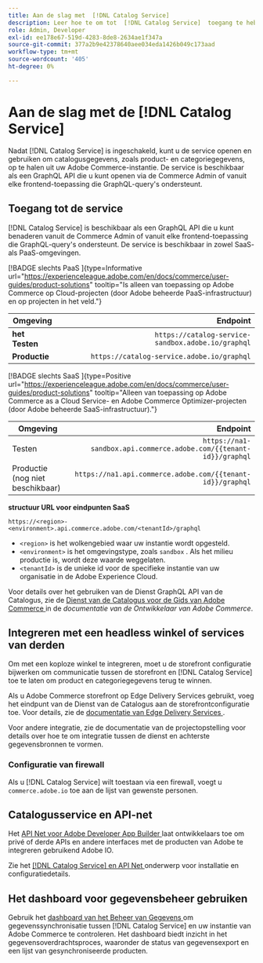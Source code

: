 ```yaml
---
title: Aan de slag met  [!DNL Catalog Service]
description: Leer hoe te om tot  [!DNL Catalog Service]  toegang te hebben en met frontend toepassingen en derdediensten te integreren.
role: Admin, Developer
exl-id: ee178e67-519d-4283-8de8-2634ae1f347a
source-git-commit: 377a2b9e42378640aee034eda1426b049c173aad
workflow-type: tm+mt
source-wordcount: '405'
ht-degree: 0%

---
```


# Aan de slag met de [!DNL Catalog Service]

Nadat [!DNL Catalog Service] is ingeschakeld, kunt u de service openen en gebruiken om catalogusgegevens, zoals product- en categoriegegevens, op te halen uit uw Adobe Commerce-instantie. De service is beschikbaar als een GraphQL API die u kunt openen via de Commerce Admin of vanuit elke frontend-toepassing die GraphQL-query&#39;s ondersteunt.

## Toegang tot de service

[!DNL Catalog Service] is beschikbaar als een GraphQL API die u kunt benaderen vanuit de Commerce Admin of vanuit elke frontend-toepassing die GraphQL-query&#39;s ondersteunt. De service is beschikbaar in zowel SaaS- als PaaS-omgevingen.

[!BADGE  slechts PaaS ]{type=Informative url="https://experienceleague.adobe.com/en/docs/commerce/user-guides/product-solutions" tooltip="Is alleen van toepassing op Adobe Commerce op Cloud-projecten (door Adobe beheerde PaaS-infrastructuur) en op projecten in het veld."}

| Omgeving | Endpoint |
| ------------ | ----------: |
| **het Testen** | `https://catalog-service-sandbox.adobe.io/graphql` |
| **Productie** | `https://catalog-service.adobe.io/graphql` |

[!BADGE  slechts SaaS ]{type=Positive url="https://experienceleague.adobe.com/en/docs/commerce/user-guides/product-solutions" tooltip="Alleen van toepassing op Adobe Commerce as a Cloud Service- en Adobe Commerce Optimizer-projecten (door Adobe beheerde SaaS-infrastructuur)."}

| Omgeving | Endpoint |
| ----------- | --------:|
| Testen | `https://na1-sandbox.api.commerce.adobe.com/{{tenant-id}}/graphql` |
| Productie (nog niet beschikbaar) | `https://na1.api.commerce.adobe.com/{{tenant-id}}/graphql` |

**structuur URL voor eindpunten SaaS**

```text
https://<region>-<environment>.api.commerce.adobe.com/<tenantId>/graphql
```

- `<region>` is het wolkengebied waar uw instantie wordt opgesteld.
- `<environment>` is het omgevingstype, zoals `sandbox` . Als het milieu productie is, wordt deze waarde weggelaten.
- `<tenantId>` is de unieke id voor de specifieke instantie van uw organisatie in de Adobe Experience Cloud.

Voor details over het gebruiken van de Dienst GraphQL API van de Catalogus, zie de [ Dienst van de Catalogus voor de Gids van Adobe Commerce ](https://developer.adobe.com/commerce/webapi/graphql/schema/catalog-service/) in de *documentatie van de Ontwikkelaar van Adobe Commerce*.

## Integreren met een headless winkel of services van derden

Om met een koploze winkel te integreren, moet u de storefront configuratie bijwerken om communicatie tussen de storefront en [!DNL Catalog Service] toe te laten om product en categoriegegevens terug te winnen.

Als u Adobe Commerce storefront op Edge Delivery Services gebruikt, voeg het eindpunt van de Dienst van de Catalogus aan de storefrontconfiguratie toe. Voor details, zie de [ documentatie van Edge Delivery Services ](https://experienceleague.adobe.com/developer/commerce/storefront/setup/configuration/commerce-configuration/#storefront-configuration).

Voor andere integratie, zie de documentatie van de projectopstelling voor details over hoe te om integratie tussen de dienst en achterste gegevensbronnen te vormen.

### Configuratie van firewall

Als u [!DNL Catalog Service] wilt toestaan via een firewall, voegt u `commerce.adobe.io` toe aan de lijst van gewenste personen.

## Catalogusservice en API-net

Het [ API Net voor Adobe Developer App Builder ](https://developer.adobe.com/graphql-mesh-gateway/gateway/overview/) laat ontwikkelaars toe om privé of derde APIs en andere interfaces met de producten van Adobe te integreren gebruikend Adobe IO.

Zie het [[!DNL Catalog Service]  en API Net ](mesh.md) onderwerp voor installatie en configuratiedetails.

## Het dashboard voor gegevensbeheer gebruiken

Gebruik het [ dashboard van het Beheer van Gegevens ](https://experienceleague.adobe.com/en/docs/commerce-admin/systems/data-transfer/data-dashboard) om gegevenssynchronisatie tussen [!DNL Catalog Service] en uw instantie van Adobe Commerce te controleren. Het dashboard biedt inzicht in het gegevensoverdrachtsproces, waaronder de status van gegevensexport en een lijst van gesynchroniseerde producten.